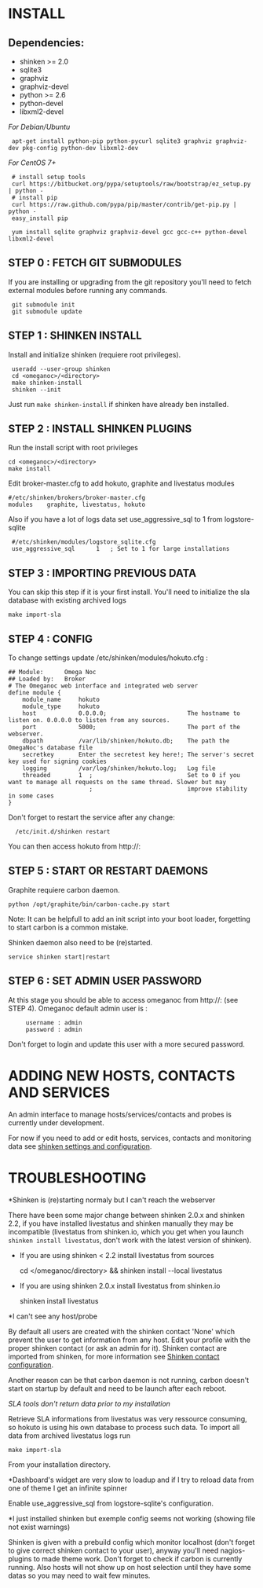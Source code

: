 INSTALL
=======

Dependencies:
------------
* shinken >= 2.0
* sqlite3
* graphviz
* graphviz-devel
* python >= 2.6
* python-devel
* libxml2-devel

*For Debian/Ubuntu*

     apt-get install python-pip python-pycurl sqlite3 graphviz graphviz-dev pkg-config python-dev libxml2-dev
*For CentOS 7+*

     # install setup tools
     curl https://bitbucket.org/pypa/setuptools/raw/bootstrap/ez_setup.py | python -
     # install pip
     curl https://raw.github.com/pypa/pip/master/contrib/get-pip.py | python -
     easy_install pip

     yum install sqlite graphviz graphviz-devel gcc gcc-c++ python-devel libxml2-devel

STEP 0 : FETCH GIT SUBMODULES
-----------------------------

If you are installing or upgrading from the git repository you'll need to fetch external modules before running any commands.

     git submodule init
     git submodule update

STEP 1 : SHINKEN INSTALL
------------------------

Install and initialize shinken (requiere root privileges).

     useradd --user-group shinken
     cd <omeganoc>/<directory>
     make shinken-install
     shinken --init
Just run `make shinken-install` if shinken have already ben installed.

STEP 2 : INSTALL SHINKEN PLUGINS
--------------------------------

Run the install script with root privileges

    cd <omeganoc>/<directory>
    make install
Edit broker-master.cfg to add hokuto, graphite and livestatus modules

    #/etc/shinken/brokers/broker-master.cfg
    modules    graphite, livestatus, hokuto
Also if you have a lot of logs data set use_aggressive_sql to 1 from logstore-sqlite

     #/etc/shinken/modules/logstore_sqlite.cfg
     use_aggressive_sql      1   ; Set to 1 for large installations

STEP 3 : IMPORTING PREVIOUS DATA
--------------------------------

You can skip this step if it is your first install.
You'll need to initialize the sla database with existing archived logs

    make import-sla

STEP 4 : CONFIG
---------------

To change settings update /etc/shinken/modules/hokuto.cfg :
```
## Module:      Omega Noc
## Loaded by:   Broker
# The Omeganoc web interface and integrated web server
define module {
    module_name     hokuto
    module_type     hokuto
    host            0.0.0.0;                       The hostname to listen on. 0.0.0.0 to listen from any sources.
    port            5000;                          The port of the webserver.
    dbpath          /var/lib/shinken/hokuto.db;    The path the OmegaNoc's database file
    secretkey       Enter the secretest key here!; The server's secret key used for signing cookies
    logging         /var/log/shinken/hokuto.log;   Log file
    threaded        1  ;                           Set to 0 if you want to manage all requests on the same thread. Slower but may
                       ;                           improve stability in some cases
}
```
Don't forget to restart the service after any change:

      /etc/init.d/shinken restart

You can then access hokuto from http://<host>:<port>

STEP 5 : START OR RESTART DAEMONS
---------------------------------

Graphite requiere carbon daemon.

    python /opt/graphite/bin/carbon-cache.py start
Note: It can be helpfull to add an init script into your boot loader, forgetting to start carbon is a common mistake.

Shinken daemon also need to be (re)started.

    service shinken start|restart


STEP 6 : SET ADMIN USER PASSWORD
--------------------------------

At this stage you should be able to access omeganoc from http://<host>:<port> (see STEP 4).
Omeganoc default admin user is :

         username : admin
         password : admin

Don't forget to login and update this user with a more secured password.

ADDING NEW HOSTS, CONTACTS AND SERVICES
=======================================

An admin interface to manage hosts/services/contacts and probes is currently under development.

For now if you need to add or edit hosts, services, contacts and monitoring data see [shinken settings and configuration](https://shinken.readthedocs.org/en/latest/05_thebasics/index.html).

TROUBLESHOOTING
===============

*Shinken is (re)starting normaly but I can't reach the webserver

There have been some major change between shinken 2.0.x and shinken 2.2, if you have installed livestatus and shinken manually they may be incompatible (livestatus from shinken.io, which you get when you launch `shinken install livestatus`, don't work with the latest version of shinken).
* If you are using shinken < 2.2 install livestatus from sources

  cd </omeganoc/directory> && shinken install --local livestatus
* If you are using shinken 2.0.x install livestatus from shinken.io

  shinken install livestatus

*I can't see any host/probe

By default all users are created with the shinken contact 'None' which prevent the user to get information from any host.
Edit your profile with the proper shinken contact (or ask an admin for it).
Shinken contact are imported from shinken, for more information see [Shinken contact configuration](https://shinken.readthedocs.org/en/latest/08_configobjects/contact.html).

Another reason can be that carbon daemon is not running, carbon doesn't start on startup by default and need to be launch after each reboot.

*SLA tools don't return data prior to my installation*

Retrieve SLA informations from livestatus was very ressource consuming, so hokuto is using his own database to process such data.
To import all data from archived livestatus logs run

    make import-sla
From your installation directory.

*Dashboard's widget are very slow to loadup and if I try to reload data from one of theme I get an infinite spinner

Enable use_aggressive_sql from logstore-sqlite's configuration.

*I just installed shinken but exemple config seems not working (showing file not exist warnings)

Shinken is given with a prebuild config which monitor localhost (don't forget to give correct shinken contact to your user), anyway you'll need nagios-plugins to made theme work.
Don't forget to check if carbon is currently running.
Also hosts will not show up on host selection until they have some datas so you may need to wait few minutes.
